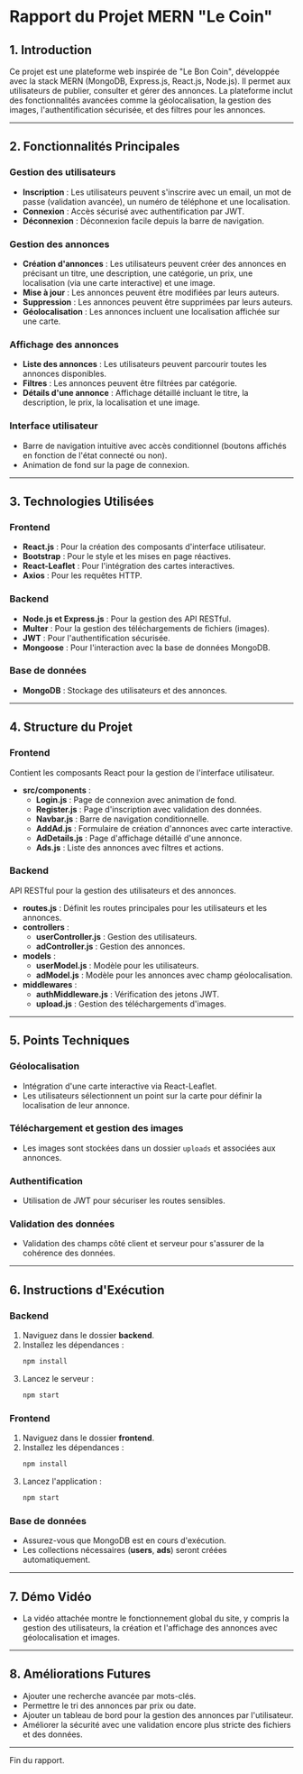 # Rapport du Projet MERN "Le Coin"

## 1. Introduction
Ce projet est une plateforme web inspirée de "Le Bon Coin", développée avec la stack MERN (MongoDB, Express.js, React.js, Node.js). Il permet aux utilisateurs de publier, consulter et gérer des annonces. La plateforme inclut des fonctionnalités avancées comme la géolocalisation, la gestion des images, l'authentification sécurisée, et des filtres pour les annonces.

---

## 2. Fonctionnalités Principales

### Gestion des utilisateurs

- **Inscription** : Les utilisateurs peuvent s'inscrire avec un email, un mot de passe (validation avancée), un numéro de téléphone et une localisation.
- **Connexion** : Accès sécurisé avec authentification par JWT.
- **Déconnexion** : Déconnexion facile depuis la barre de navigation.

### Gestion des annonces

- **Création d'annonces** : Les utilisateurs peuvent créer des annonces en précisant un titre, une description, une catégorie, un prix, une localisation (via une carte interactive) et une image.
- **Mise à jour** : Les annonces peuvent être modifiées par leurs auteurs.
- **Suppression** : Les annonces peuvent être supprimées par leurs auteurs.
- **Géolocalisation** : Les annonces incluent une localisation affichée sur une carte.

### Affichage des annonces

- **Liste des annonces** : Les utilisateurs peuvent parcourir toutes les annonces disponibles.
- **Filtres** : Les annonces peuvent être filtrées par catégorie.
- **Détails d'une annonce** : Affichage détaillé incluant le titre, la description, le prix, la localisation et une image.

### Interface utilisateur

- Barre de navigation intuitive avec accès conditionnel (boutons affichés en fonction de l'état connecté ou non).
- Animation de fond sur la page de connexion.

---

## 3. Technologies Utilisées

### Frontend

- **React.js** : Pour la création des composants d'interface utilisateur.
- **Bootstrap** : Pour le style et les mises en page réactives.
- **React-Leaflet** : Pour l'intégration des cartes interactives.
- **Axios** : Pour les requêtes HTTP.

### Backend

- **Node.js et Express.js** : Pour la gestion des API RESTful.
- **Multer** : Pour la gestion des téléchargements de fichiers (images).
- **JWT** : Pour l'authentification sécurisée.
- **Mongoose** : Pour l'interaction avec la base de données MongoDB.

### Base de données

- **MongoDB** : Stockage des utilisateurs et des annonces.

---

## 4. Structure du Projet

### Frontend

Contient les composants React pour la gestion de l'interface utilisateur.

- **src/components** :
  - **Login.js** : Page de connexion avec animation de fond.
  - **Register.js** : Page d'inscription avec validation des données.
  - **Navbar.js** : Barre de navigation conditionnelle.
  - **AddAd.js** : Formulaire de création d'annonces avec carte interactive.
  - **AdDetails.js** : Page d'affichage détaillé d'une annonce.
  - **Ads.js** : Liste des annonces avec filtres et actions.

### Backend

API RESTful pour la gestion des utilisateurs et des annonces.

- **routes.js** : Définit les routes principales pour les utilisateurs et les annonces.
- **controllers** :
  - **userController.js** : Gestion des utilisateurs.
  - **adController.js** : Gestion des annonces.
- **models** :
  - **userModel.js** : Modèle pour les utilisateurs.
  - **adModel.js** : Modèle pour les annonces avec champ géolocalisation.
- **middlewares** :
  - **authMiddleware.js** : Vérification des jetons JWT.
  - **upload.js** : Gestion des téléchargements d'images.

---

## 5. Points Techniques

### Géolocalisation

- Intégration d'une carte interactive via React-Leaflet.
- Les utilisateurs sélectionnent un point sur la carte pour définir la localisation de leur annonce.

### Téléchargement et gestion des images

- Les images sont stockées dans un dossier `uploads` et associées aux annonces.

### Authentification

- Utilisation de JWT pour sécuriser les routes sensibles.

### Validation des données

- Validation des champs côté client et serveur pour s'assurer de la cohérence des données.

---

## 6. Instructions d'Exécution

### Backend

1. Naviguez dans le dossier **backend**.
2. Installez les dépendances :
   ```bash
   npm install
   ```
3. Lancez le serveur :
   ```bash
   npm start
   ```

### Frontend

1. Naviguez dans le dossier **frontend**.
2. Installez les dépendances :
   ```bash
   npm install
   ```
3. Lancez l'application :
   ```bash
   npm start
   ```

### Base de données

- Assurez-vous que MongoDB est en cours d'exécution.
- Les collections nécessaires (**users**, **ads**) seront créées automatiquement.

---

## 7. Démo Vidéo

- La vidéo attachée montre le fonctionnement global du site, y compris la gestion des utilisateurs, la création et l'affichage des annonces avec géolocalisation et images.

---

## 8. Améliorations Futures

- Ajouter une recherche avancée par mots-clés.
- Permettre le tri des annonces par prix ou date.
- Ajouter un tableau de bord pour la gestion des annonces par l'utilisateur.
- Améliorer la sécurité avec une validation encore plus stricte des fichiers et des données.

---

Fin du rapport.
